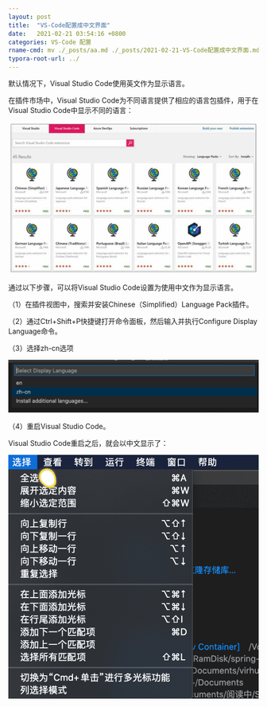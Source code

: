 ```yaml
---
layout: post
title:  "VS-Code配置成中文界面"
date:   2021-02-21 03:54:16 +0800
categories: VS-Code 配置
rname-cmd: mv ./_posts/aa.md ./_posts/2021-02-21-VS-Code配置成中文界面.md
typora-root-url: ../
---
```


默认情况下，Visual Studio Code使用英文作为显示语言。

在插件市场中，Visual Studio Code为不同语言提供了相应的语言包插件，用于在Visual Studio Code中显示不同的语言：

![img](/assets/2021-02-21-VS-Code配置成中文界面.assets/epub_32517925_98.jpeg)

通过以下步骤，可以将Visual Studio Code设置为使用中文作为显示语言。

（1）在插件视图中，搜索并安装Chinese（Simplified）Language Pack插件。

（2）通过Ctrl+Shift+P快捷键打开命令面板，然后输入并执行Configure Display Language命令。

（3）选择zh-cn选项

![image-20210221034904798](/assets/2021-02-21-VS-Code配置成中文界面.assets/image-20210221034904798.png)

（4）重启Visual Studio Code。

Visual Studio Code重启之后，就会以中文显示了：

![image-20210221035032013](/assets/2021-02-21-VS-Code配置成中文界面.assets/image-20210221035032013.png)

